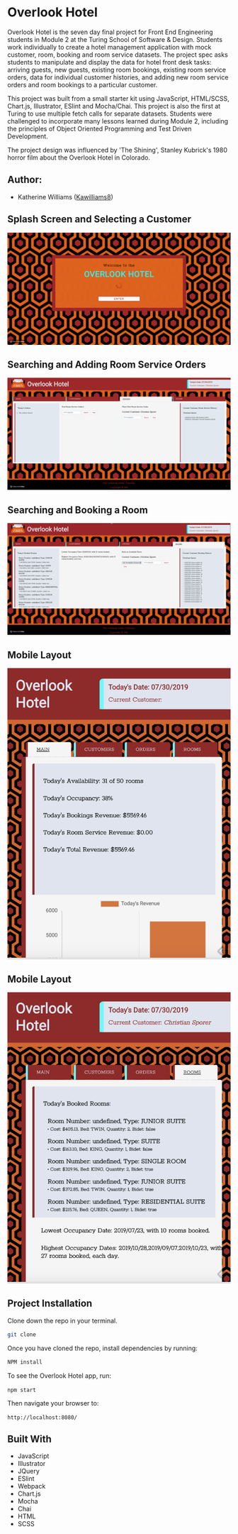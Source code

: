 # Overlook Hotel

Overlook Hotel is the seven day final project for Front End Engineering students in Module 2 at the Turing School of Software & Design. Students work individually to create a hotel management application with mock customer, room, booking and room service datasets. The project spec asks students to manipulate and display the data for hotel front desk tasks: arriving guests, new guests, existing room bookings, existing room service orders, data for individual customer histories, and adding new room service orders and room bookings to a particular customer.

This project was built from a small starter kit using JavaScript, HTML/SCSS, Chart.js, Illustrator, ESlint and Mocha/Chai. This project is also the first at Turing to use multiple fetch calls for separate datasets. Students were challenged to incorporate many lessons learned during Module 2, including the principles of Object Oriented Programming and Test Driven Development.

The project design was influenced by 'The Shining', Stanley Kubrick's 1980 horror film about the Overlook Hotel in Colorado.

## Author:
* Katherine Williams ([Kawilliams8](https://github.com/kawilliams8))

## Splash Screen and Selecting a Customer
![Splash Screen](https://github.com/kawilliams8/OverlookHotel/blob/master/2019-07-30%2023.50.59.gif)

## Searching and Adding Room Service Orders
![Room Services](https://github.com/kawilliams8/OverlookHotel/blob/master/2019-07-30%2023.51.42.gif)

## Searching and Booking a Room
![Booking](https://github.com/kawilliams8/OverlookHotel/blob/master/2019-07-30%2023.52.23.gif)

## Mobile Layout
![Mobile View](https://github.com/kawilliams8/OverlookHotel/blob/master/Screen%20Shot%202019-07-30%20at%2010.59.06%20PM.png)

## Mobile Layout
![Mobile View](https://github.com/kawilliams8/OverlookHotel/blob/master/Screen%20Shot%202019-07-30%20at%2011.00.16%20PM.png)

## Project Installation
Clone down the repo in your terminal.

```bash
git clone
```

Once you have cloned the repo, install dependencies by running:

```bash
NPM install
```

To see the Overlook Hotel app, run:

`npm start` 

Then navigate your browser to: 

`http://localhost:8080/`

## Built With
- JavaScript
- Illustrator
- JQuery
- ESlint
- Webpack
- Chart.js
- Mocha
- Chai
- HTML
- SCSS
